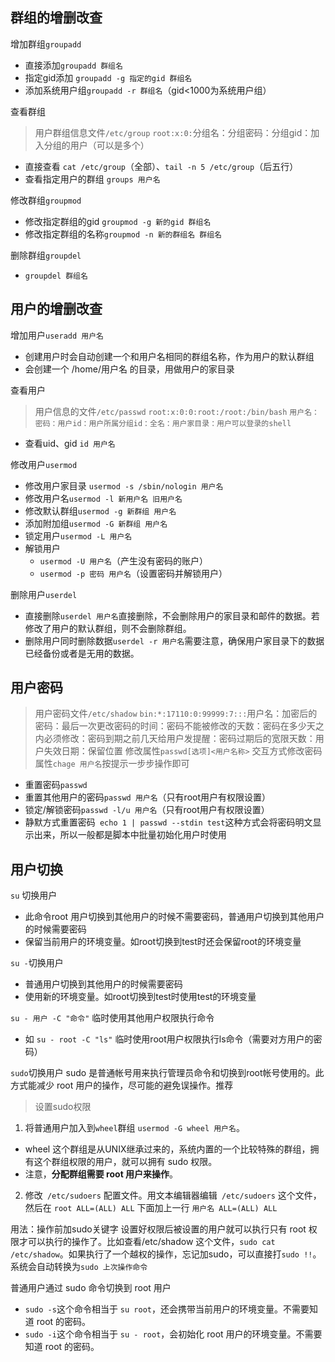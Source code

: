 ## 群组的增删改查

增加群组`groupadd`
- 直接添加`groupadd 群组名`
- 指定gid添加 `groupadd -g 指定的gid 群组名`
- 添加系统用户组`groupadd -r 群组名`（gid<1000为系统用户组）

查看群组

>用户群组信息文件`/etc/group`
`root:x:0:`分组名：分组密码：分组gid：加入分组的用户（可以是多个）

- 直接查看 `cat /etc/group`（全部）、`tail -n 5 /etc/group`（后五行）
- 查看指定用户的群组 `groups 用户名`

修改群组`groupmod`
- 修改指定群组的gid `groupmod -g 新的gid 群组名`
- 修改指定群组的名称`groupmod -n 新的群组名 群组名`

删除群组`groupdel`
- `groupdel 群组名`


## 用户的增删改查

增加用户`useradd 用户名`
- 创建用户时会自动创建一个和用户名相同的群组名称，作为用户的默认群组
- 会创建一个 /home/用户名 的目录，用做用户的家目录

查看用户
>用户信息的文件`/etc/passwd`
`root:x:0:0:root:/root:/bin/bash`
`用户名：密码：用户id：用户所属分组id：全名：用户家目录：用户可以登录的shell`


- 查看uid、gid `id 用户名`

修改用户`usermod`
- 修改用户家目录 `usermod -s /sbin/nologin 用户名`
- 修改用户名`usermod -l 新用户名 旧用户名`
- 修改默认群组`usermod -g 新群组 用户名`
- 添加附加组`usermod -G 新群组 用户名`
- 锁定用户`usermod -L 用户名`
- 解锁用户
	- `usermod -U 用户名`（产生没有密码的账户）
	- `usermod -p 密码 用户名`（设置密码并解锁用户）

删除用户`userdel`
- 直接删除`userdel 用户名`直接删除，不会删除用户的家目录和邮件的数据。若修改了用户的默认群组，则不会删除群组。
- 删除用户同时删除数据`userdel -r 用户名`需要注意，确保用户家目录下的数据已经备份或者是无用的数据。

## 用户密码

>用户密码文件`/etc/shadow`
`bin:*:17110:0:99999:7:::`用户名：加密后的密码：最后一次更改密码的时间：密码不能被修改的天数：密码在多少天之内必须修改：密码到期之前几天给用户发提醒：密码过期后的宽限天数：用户失效日期：保留位置
修改属性`passwd[选项]<用户名称>`
交互方式修改密码属性`chage 用户名`按提示一步步操作即可

- 重置密码`passwd`
- 重置其他用户的密码`passwd 用户名`（只有root用户有权限设置）
- 锁定/解锁密码`passwd -l/u 用户名`（只有root用户有权限设置）
- 静默方式重置密码` echo 1 | passwd --stdin test`这种方式会将密码明文显示出来，所以一般都是脚本中批量初始化用户时使用

## 用户切换
`su` 切换用户
- 此命令root 用户切换到其他用户的时候不需要密码，普通用户切换到其他用户的时候需要密码
- 保留当前用户的环境变量。如root切换到test时还会保留root的环境变量

`su -`切换用户
- 普通用户切换到其他用户的时候需要密码
- 使用新的环境变量。如root切换到test时使用test的环境变量

`su - 用户 -C "命令"` 临时使用其他用户权限执行命令
- 如 `su - root -C "ls"`  临时使用root用户权限执行ls命令（需要对方用户的密码）

`sudo`切换用户
sudo 是普通帐号用来执行管理员命令和切换到root帐号使用的。此方式能减少 root 用户的操作，尽可能的避免误操作。推荐
>设置sudo权限
1. 将普通用户加入到` wheel `群组 `usermod -G wheel 用户名`。
- wheel 这个群组是从UNIX继承过来的，系统内置的一个比较特殊的群组，拥有这个群组权限的用户，就可以拥有 sudo 权限。
- 注意，**分配群组需要 root 用户来操作**。
2. 修改` /etc/sudoers` 配置文件。用文本编辑器编辑` /etc/sudoers` 这个文件，然后在 `root ALL=(ALL) ALL` 下面加上一行 `用户名 ALL=(ALL) ALL `

用法：操作前加sudo关键字
设置好权限后被设置的用户就可以执行只有 root 权限才可以执行的操作了。比如查看/etc/shadow 这个文件，`sudo cat /etc/shadow`。如果执行了一个越权的操作，忘记加sudo，可以直接打`sudo !!`。系统会自动转换为`sudo 上次操作命令`

普通用户通过 sudo 命令切换到 root 用户
- `sudo -s`这个命令相当于 `su root`，还会携带当前用户的环境变量。不需要知道 root 的密码。
- `sudo -i`这个命令相当于 `su - root`，会初始化 root 用户的环境变量。不需要知道 root 的密码。